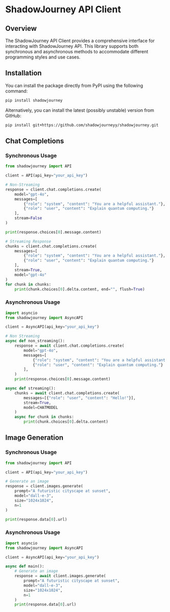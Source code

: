# ShadowJourney API Client

## Overview

The ShadowJourney API Client provides a comprehensive interface for interacting with ShadowJourney API. This library supports both synchronous and asynchronous methods to accommodate different programming styles and use cases.

## Installation

You can install the package directly from PyPI using the following command:  
```bash
pip install shadowjourney
```

Alternatively, you can install the latest (possibly unstable) version from GitHub:  
```bash
pip install git+https://github.com/shadowjourneyy/shadowjourney.git
```

## Chat Completions

### Synchronous Usage

```python
from shadowjourney import API

client = API(api_key="your_api_key")

# Non-Streaming
response = client.chat.completions.create(
    model="gpt-4o",
    messages=[
        {"role": "system", "content": "You are a helpful assistant."},
        {"role": "user", "content": "Explain quantum computing."}
    ],
    stream=False
)

print(response.choices[0].message.content)

# Streaming Response
chunks = client.chat.completions.create(
    messages=[
        {"role": "system", "content": "You are a helpful assistant."},
        {"role": "user", "content": "Explain quantum computing."}
    ],
    stream=True,
    model="gpt-4o"
)
for chunk in chunks:
    print(chunk.choices[0].delta.content, end="", flush=True)
```

### Asynchronous Usage

```python
import asyncio
from shadowjourney import AsyncAPI

client = AsyncAPI(api_key="your_api_key")

# Non Streaming
async def non_streaming():
    response = await client.chat.completions.create(
        model="gpt-4o",
        messages=[
            {"role": "system", "content": "You are a helpful assistant."},
            {"role": "user", "content": "Explain quantum computing."}
        ],
    )
    print(response.choices[0].message.content)

async def streaming():
    chunks = await client.chat.completions.create(
        messages=[{"role": "user", "content": "Hello!"}],
        stream=True,
        model=CHATMODEL
    )
    async for chunk in chunks:
        print(chunk.choices[0].delta.content)

```

## Image Generation

### Synchronous Usage

```python
from shadowjourney import API

client = API(api_key="your_api_key")

# Generate an image
response = client.images.generate(
    prompt="A futuristic cityscape at sunset",
    model="dall-e-3",
    size="1024x1024",
    n=1
)

print(response.data[0].url)
```

### Asynchronous Usage

```python
import asyncio
from shadowjourney import AsyncAPI

client = AsyncAPI(api_key="your_api_key")

async def main():
    # Generate an image
    response = await client.images.generate(
        prompt="A futuristic cityscape at sunset",
        model="dall-e-3",
        size="1024x1024",
        n=1
    )
    print(response.data[0].url)
```
